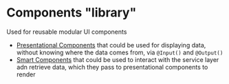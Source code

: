 # Components "library"

Used for reusable modular UI components

- [Presentational Components](https://blog.angular-university.io/angular-2-smart-components-vs-presentation-components-whats-the-difference-when-to-use-each-and-why/#letscreateapresentationcomponent) that could be used for displaying data, without knowing where the data comes from, via `@Input()` and `@Output()`
- [Smart Components](https://blog.angular-university.io/angular-2-smart-components-vs-presentation-components-whats-the-difference-when-to-use-each-and-why/#letscreateasmartcomponent) that could be used to interact with the service layer adn retrieve data, which they pass to presentational components to render
